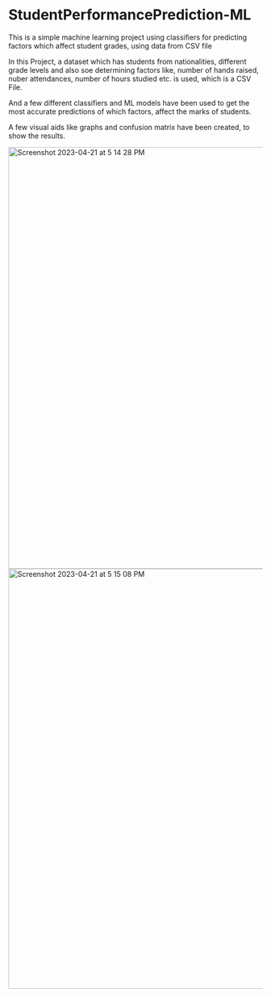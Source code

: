 # StudentPerformancePrediction-ML
This is a simple machine learning project using classifiers for predicting factors which affect student grades, using data from CSV file


In this Project, a dataset which has students from nationalities, different grade levels and also soe determining factors like,
number of hands raised, nuber attendances, number of hours studied etc. is used, which is a CSV File.


And a few different classifiers and ML models have been used to get the most accurate predictions of which factors,
affect the marks of students.

A few visual aids like graphs and confusion matrix have been created, to show the results.


<img width="835" alt="Screenshot 2023-04-21 at 5 14 28 PM" src="https://user-images.githubusercontent.com/79619620/233628057-013c33c8-62a3-426d-8bb3-d4d2d5e87e12.png">
<img width="832" alt="Screenshot 2023-04-21 at 5 15 08 PM" src="https://user-images.githubusercontent.com/79619620/233628077-b986d2d9-e277-48cc-b90a-4dc895147cfd.png">


